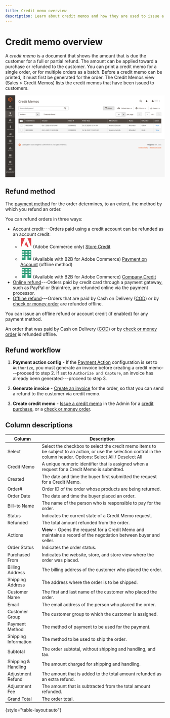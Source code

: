 ```yaml
---
title: Credit memo overview
description: Learn about credit memos and how they are used to issue a partial or full refund.
---
```

# Credit memo overview

A _credit memo_ is a document that shows the amount that is due the customer for a full or partial refund. The amount can be applied toward a purchase or refunded to the customer. You can print a credit memo for a single order, or for multiple orders as a batch. Before a credit memo can be printed, it must first be generated for the order. The Credit Memos view (Sales > Credit Memos) lists the credit memos that have been issued to customers.

![Credit Memos](./assets/credit-memos.png)<!-- zoom -->

## Refund method

The [payment method](payments.md) for the order determines, to an extent, the method by which you refund an order.

You can refund orders in three ways:

- Account credit---Orders paid using a credit account can be refunded as an account credit:
   - ![Adobe Commerce](../assets/adobe-logo.svg) (Adobe Commerce only) [Store Credit](https://docs.magento.com/user-guide/customers/store-credit.html)
   - ![B2B for Adobe Commerce](../assets/b2b.svg) (Available with B2B for Adobe Commerce) [Payment on Account](../b2b/enable-basic-features.md#configure-payment-on-account) (offline method)
   - ![B2B for Adobe Commerce](../assets/b2b.svg) (Available with B2B for Adobe Commerce) [Company Credit](../b2b/credit-company.md)
- [Online refund](payments.md#online-payment-methods)---Orders paid by credit card through a payment gateway, such as PayPal or Braintree, are refunded online via the payment processor.
- [Offline refund](payments.md#offline-payment-methods)---Orders that are paid by Cash on Delivery ([COD](cash-on-delivery.md)) or by [check or money order](check-money-order.md) are refunded offline.

You can issue an offline refund or account credit (if enabled) for any payment method.

An order that was paid by Cash on Delivery ([COD](cash-on-delivery.md)) or by [check or money order](check-money-order.md) is refunded offline.

## Refund workflow

1. **Payment action config** - If the [Payment Action](credit-memo-create.md#payment-action-setting) configuration is set to `Authorize`, you must generate an invoice before creating a credit memo---proceed to step 2. If set to `Authorize and Capture`, an invoice has already been generated---proceed to step 3.

1. **Generate invoice** - [Create an invoice](invoices.md#create-an-invoice) for the order, so that you can send a refund to the customer via credit memo.

1. **Create credit memo** - [Issue a credit memo](credit-memo-create.md) in the Admin for a [credit purchase](credit-memo-create.md#issue-a-refund-for-a-credit-purchase), or a [check or money order](credit-memo-create.md#issue-an-offline-refund-for-check-or-money-order).

## Column descriptions

|Column|Description|
|--- |--- |
|Select|Select the checkbox to select the credit memo items to be subject to an action, or use the selection control in the column header. Options: Select All / Deselect All|
|Credit Memo|A unique numeric identifier that is assigned when a request for a Credit Memo is submitted.|
|Created|The date and time the buyer first submitted the request for a Credit Memo.|
|Order#|Order ID of the order whose products are being returned.|
|Order Date|The date and time the buyer placed an order.|
|Bill-to Name|The name of the person who is responsible to pay for the order.|
|Status|Indicates the current state of a Credit Memo request.|
|Refunded|The total amount refunded from the order.|
|Actions|**View** - Opens the request for a Credit Memo and maintains a record of the negotiation between buyer and seller.|
|Order Status|Indicates the order status.|
|Purchased From|Indicates the website, store, and store view where the order was placed.|
|Billing Address|The billing address of the customer who placed the order.|
|Shipping Address|The address where the order is to be shipped.|
|Customer Name|The first and last name of the customer who placed the order.|
|Email|The email address of the person who placed the order.|
|Customer Group|The customer group to which the customer is assigned.|
|Payment Method|The method of payment to be used for the payment.|
|Shipping Information|The method to be used to ship the order.|
|Subtotal|The order subtotal, without shipping and handling, and tax.|
|Shipping & Handling|The amount charged for shipping and handling.|
|Adjustment Refund|The amount that is added to the total amount refunded as an extra refund.|
|Adjustment Fee|The amount that is subtracted from the total amount refunded.|
|Grand Total|The order total.|

{style="table-layout:auto"}
